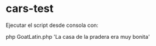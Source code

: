 # cars-test
Ejecutar el script desde consola con:

php GoatLatin.php 'La casa de la pradera era muy bonita'
